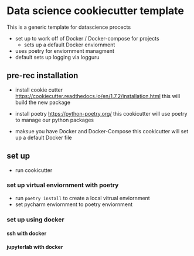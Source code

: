 # Data science cookiecutter template
This is a generic template for datascience procects

- set up to work off of Docker / Docker-compose for projects
  - sets up a default Docker enviornment
- uses poetry for enviornment managment
- default sets up logging via logguru

## pre-rec installation

- install cookie cutter
  https://cookiecutter.readthedocs.io/en/1.7.2/installation.html
  this will build the new package

- install poetry
  https://python-poetry.org/
  this cookicutter will use poetry to manage our python packages
  
- maksue you have Docker and Docker-Compose
  this cookicutter will set up a default Docker file

## set up

- run cookicutter

### set up virtual enviornment with poetry
- run `poetry install` to create a local vitrual enviornment
- set pycharm enviornment to poetry enviornment

### set up using docker

#### ssh with docker

#### jupyterlab with docker
